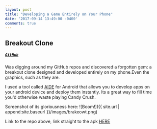 ```yaml
---
layout: post
title: "Developing a Game Entirely on Your Phone"
date: '2017-09-14 13:49:00 -0400'
comments: true
---
```

## Breakout Clone
##### [`GitHub`](https://github.com/jbawgs/brakeowt)

Was digging around my GitHub repos and discovered a forgotten gem: a breakout clone designed and developed entirely on my phone.Even the graphics, such as they are.

I used a tool called [AIDE](http://www.android-ide.com/) for Android that allows you to develop apps on your android device and deploy them instantly. Its a great way to fill time you'd otherwise waste playing Candy Crush.

Screenshot of its gloriousness here:
![Boom!]({{ site.url | append:site.baseurl }}/images/brakeowt.png)

Link to the repo above, link straight to the apk [HERE](https://github.com/jbawgs/brakeowt/blob/master/gdx-game-android/bin/gdx-game-android.apk)

<!--more-->